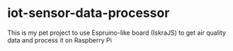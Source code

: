 # iot-sensor-data-processor
This is my pet project to use Espruino-like board (IskraJS) to get air quality data and process it on Raspberry Pi
